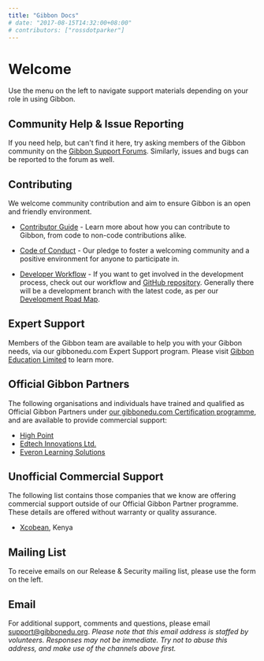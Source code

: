 ```yaml
---
title: "Gibbon Docs"
# date: "2017-08-15T14:32:00+08:00"
# contributors: ["rossdotparker"]
---
```


# Welcome

Use the menu on the left to navigate support materials depending on your role in using Gibbon.

## Community Help & Issue Reporting

If you need help, but can't find it here, try asking members of the Gibbon community on the [Gibbon Support Forums](http://ask.gibbonedu.org/). Similarly, issues and bugs can be reported to the forum as well.

## Contributing

We welcome community contribution and aim to ensure Gibbon is an open and friendly environment.

- [Contributor Guide](https://github.com/GibbonEdu/core/blob/main/.github/CONTRIBUTING.md) - Learn more about how you can contribute to Gibbon, from code to non-code contributions alike.

- [Code of Conduct](https://github.com/GibbonEdu/core/blob/main/.github/CODE_OF_CONDUCT.md) - Our pledge to foster a welcoming community and a positive environment for anyone to participate in.

- [Developer Workflow](/developers/getting-started/developer-workflow) - If you want to get involved in the development process, check out our workflow and [GitHub repository](https://github.com/GibbonEdu/core). Generally there will be a development branch with the latest code, as per our [Development Road Map](/gibbon-road-map.md).

## Expert Support
Members of the Gibbon team are available to help you with your Gibbon needs, via our gibbonedu.com Expert Support program. Please visit [Gibbon Education Limited](https://gibbonedu.com/) to learn more.

## Official Gibbon Partners
The following organisations and individuals have trained and qualified as Official Gibbon Partners under [our gibbonedu.com Certification programme](https://gibbonedu.com/certification.php), and are available to provide commercial support:

- [High Point](https://highpointedu.com)
- [Edtech Innovations Ltd.](https://edtechinno.com)
- [Everon Learning Solutions](https://www.everonlearning.com/)

## Unofficial Commercial Support
The following list contains those companies that we know are offering commercial support outside of our Official Gibbon Partner programme. These details are offered without warranty or quality assurance.

- [Xcobean](https://xcobean.org/), Kenya

## Mailing List

To receive emails on our Release & Security mailing list, please use the form on the left.

## Email

For additional support, comments and questions, please email [support@gibbonedu.org](mailto:support@gibbonedu.org). _Please note that this email address is staffed by volunteers. Responses may not be immediate. Try not to abuse this address, and make use of the channels above first._
